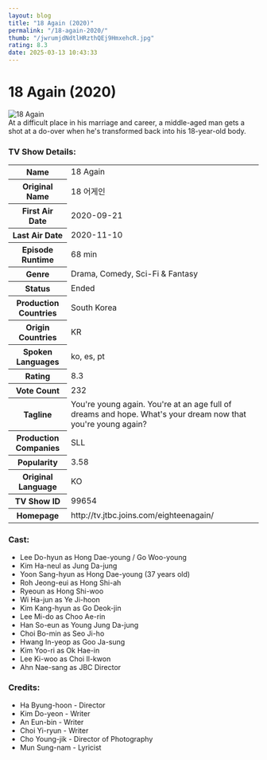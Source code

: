 ```yaml
---
layout: blog
title: "18 Again (2020)"
permalink: "/18-again-2020/"
thumb: "/jwrumjdNdtlHRzthQEj9HmxehcR.jpg"
rating: 8.3
date: 2025-03-13 10:43:33
---
```

<h1 class="title">18 Again (2020)</h1><div class="poster"><img src="{{ site.imglink }}/jwrumjdNdtlHRzthQEj9HmxehcR.jpg" class="img-fluid my-3" alt="18 Again"/></div><div class="plot">At a difficult place in his marriage and career, a middle-aged man gets a shot at a do-over when he's transformed back into his 18-year-old body.</div><h3>TV Show Details:</h3><table class="table table-bordered details"><tr><th>Name</th><td>18 Again</td></tr><tr><th>Original Name</th><td>18 어게인</td></tr><tr><th>First Air Date</th><td>2020-09-21</td></tr><tr><th>Last Air Date</th><td>2020-11-10</td></tr><tr><th>Episode Runtime</th><td>68 min</td></tr><tr><th>Genre</th><td>Drama, Comedy, Sci-Fi & Fantasy</td></tr><tr><th>Status</th><td>Ended</td></tr><tr><th>Production Countries</th><td>South Korea</td></tr><tr><th>Origin Countries</th><td>KR</td></tr><tr><th>Spoken Languages</th><td>ko, es, pt</td></tr><tr><th>Rating</th><td>8.3</td></tr><tr><th>Vote Count</th><td>232</td></tr><tr><th>Tagline</th><td>You're young again. You're at an age full of dreams and hope. What's your dream now that you're young again?</td></tr><tr><th>Production Companies</th><td>SLL</td></tr><tr><th>Popularity</th><td>3.58</td></tr><tr><th>Original Language</th><td>KO</td></tr><tr><th>TV Show ID</th><td>99654</td></tr><tr><th>Homepage</th><td>http://tv.jtbc.joins.com/eighteenagain/</td></tr></table><h3>Cast:</h3><ul class="list-group cast"><li>Lee Do-hyun as Hong Dae-young / Go Woo-young</li><li>Kim Ha-neul as Jung Da-jung</li><li>Yoon Sang-hyun as Hong Dae-young (37 years old)</li><li>Roh Jeong-eui as Hong Shi-ah</li><li>Ryeoun as Hong Shi-woo</li><li>Wi Ha-jun as Ye Ji-hoon</li><li>Kim Kang-hyun as Go Deok-jin</li><li>Lee Mi-do as Choo Ae-rin</li><li>Han So-eun as Young Jung Da-jung</li><li>Choi Bo-min as Seo Ji-ho</li><li>Hwang In-yeop as Goo Ja-sung</li><li>Kim Yoo-ri as Ok Hae-in</li><li>Lee Ki-woo as Choi Il-kwon</li><li>Ahn Nae-sang as JBC Director</li></ul><h3>Credits:</h3><ul class="list-group crew"><li>Ha Byung-hoon - Director</li><li>Kim Do-yeon - Writer</li><li>An Eun-bin - Writer</li><li>Choi Yi-ryun - Writer</li><li>Cho Young-jik - Director of Photography</li><li>Mun Sung-nam - Lyricist</li></ul>